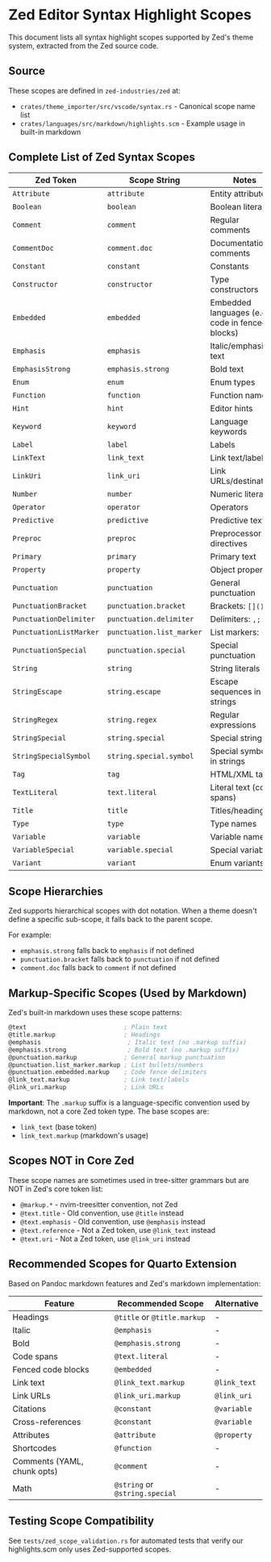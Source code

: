 # Zed Editor Syntax Highlight Scopes

This document lists all syntax highlight scopes supported by Zed's theme system, extracted from the Zed source code.

## Source

These scopes are defined in `zed-industries/zed` at:
- `crates/theme_importer/src/vscode/syntax.rs` - Canonical scope name list
- `crates/languages/src/markdown/highlights.scm` - Example usage in built-in markdown

## Complete List of Zed Syntax Scopes

| Zed Token | Scope String | Notes |
|-----------|--------------|-------|
| `Attribute` | `attribute` | Entity attributes |
| `Boolean` | `boolean` | Boolean literals |
| `Comment` | `comment` | Regular comments |
| `CommentDoc` | `comment.doc` | Documentation comments |
| `Constant` | `constant` | Constants |
| `Constructor` | `constructor` | Type constructors |
| `Embedded` | `embedded` | Embedded languages (e.g., code in fenced blocks) |
| `Emphasis` | `emphasis` | Italic/emphasis text |
| `EmphasisStrong` | `emphasis.strong` | Bold text |
| `Enum` | `enum` | Enum types |
| `Function` | `function` | Function names |
| `Hint` | `hint` | Editor hints |
| `Keyword` | `keyword` | Language keywords |
| `Label` | `label` | Labels |
| `LinkText` | `link_text` | Link text/label |
| `LinkUri` | `link_uri` | Link URLs/destinations |
| `Number` | `number` | Numeric literals |
| `Operator` | `operator` | Operators |
| `Predictive` | `predictive` | Predictive text |
| `Preproc` | `preproc` | Preprocessor directives |
| `Primary` | `primary` | Primary text |
| `Property` | `property` | Object properties |
| `Punctuation` | `punctuation` | General punctuation |
| `PunctuationBracket` | `punctuation.bracket` | Brackets: `[](){}` |
| `PunctuationDelimiter` | `punctuation.delimiter` | Delimiters: `,;:` |
| `PunctuationListMarker` | `punctuation.list_marker` | List markers: `-*+` |
| `PunctuationSpecial` | `punctuation.special` | Special punctuation |
| `String` | `string` | String literals |
| `StringEscape` | `string.escape` | Escape sequences in strings |
| `StringRegex` | `string.regex` | Regular expressions |
| `StringSpecial` | `string.special` | Special strings |
| `StringSpecialSymbol` | `string.special.symbol` | Special symbols in strings |
| `Tag` | `tag` | HTML/XML tags |
| `TextLiteral` | `text.literal` | Literal text (code spans) |
| `Title` | `title` | Titles/headings |
| `Type` | `type` | Type names |
| `Variable` | `variable` | Variable names |
| `VariableSpecial` | `variable.special` | Special variables |
| `Variant` | `variant` | Enum variants |

## Scope Hierarchies

Zed supports hierarchical scopes with dot notation. When a theme doesn't define a specific sub-scope, it falls back to the parent scope.

For example:
- `emphasis.strong` falls back to `emphasis` if not defined
- `punctuation.bracket` falls back to `punctuation` if not defined
- `comment.doc` falls back to `comment` if not defined

## Markup-Specific Scopes (Used by Markdown)

Zed's built-in markdown uses these scope patterns:

```scheme
@text                           ; Plain text
@title.markup                   ; Headings
@emphasis                        ; Italic text (no .markup suffix)
@emphasis.strong                 ; Bold text (no .markup suffix)
@punctuation.markup             ; General markup punctuation
@punctuation.list_marker.markup ; List bullets/numbers
@punctuation.embedded.markup    ; Code fence delimiters
@link_text.markup               ; Link text/labels
@link_uri.markup                ; Link URLs
```

**Important**: The `.markup` suffix is a language-specific convention used by markdown, not a core Zed token type. The base scopes are:
- `link_text` (base token)
- `link_text.markup` (markdown's usage)

## Scopes NOT in Core Zed

These scope names are sometimes used in tree-sitter grammars but are NOT in Zed's core token list:

- `@markup.*` - nvim-treesitter convention, not Zed
- `@text.title` - Old convention, use `@title` instead
- `@text.emphasis` - Old convention, use `@emphasis` instead
- `@text.reference` - Not a Zed token, use `@link_text` instead
- `@text.uri` - Not a Zed token, use `@link_uri` instead

## Recommended Scopes for Quarto Extension

Based on Pandoc markdown features and Zed's markdown implementation:

| Feature | Recommended Scope | Alternative |
|---------|-------------------|-------------|
| Headings | `@title` or `@title.markup` | - |
| Italic | `@emphasis` | - |
| Bold | `@emphasis.strong` | - |
| Code spans | `@text.literal` | - |
| Fenced code blocks | `@embedded` | - |
| Link text | `@link_text.markup` | `@link_text` |
| Link URLs | `@link_uri.markup` | `@link_uri` |
| Citations | `@constant` | `@variable` |
| Cross-references | `@constant` | `@variable` |
| Attributes | `@attribute` | `@property` |
| Shortcodes | `@function` | - |
| Comments (YAML, chunk opts) | `@comment` | - |
| Math | `@string` or `@string.special` | - |

## Testing Scope Compatibility

See `tests/zed_scope_validation.rs` for automated tests that verify our highlights.scm only uses Zed-supported scopes.
